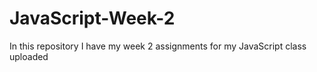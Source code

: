 # JavaScript-Week-2

In this repository I have my week 2 assignments for my JavaScript class uploaded
